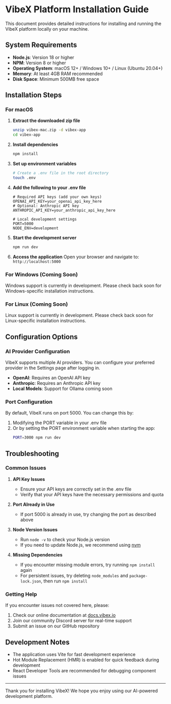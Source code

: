 # VibeX Platform Installation Guide

This document provides detailed instructions for installing and running the VibeX platform locally on your machine.

## System Requirements

- **Node.js**: Version 18 or higher
- **NPM**: Version 8 or higher
- **Operating System**: macOS 12+ / Windows 10+ / Linux (Ubuntu 20.04+)
- **Memory**: At least 4GB RAM recommended
- **Disk Space**: Minimum 500MB free space

## Installation Steps

### For macOS

1. **Extract the downloaded zip file**
   ```bash
   unzip vibex-mac.zip -d vibex-app
   cd vibex-app
   ```

2. **Install dependencies**
   ```bash
   npm install
   ```

3. **Set up environment variables**
   ```bash
   # Create a .env file in the root directory
   touch .env
   ```

4. **Add the following to your .env file**
   ```
   # Required API keys (add your own keys)
   OPENAI_API_KEY=your_openai_api_key_here
   # Optional: Anthropic API key
   ANTHROPIC_API_KEY=your_anthropic_api_key_here
   
   # Local development settings
   PORT=5000
   NODE_ENV=development
   ```

5. **Start the development server**
   ```bash
   npm run dev
   ```

6. **Access the application**
   Open your browser and navigate to: `http://localhost:5000`

### For Windows (Coming Soon)

Windows support is currently in development. Please check back soon for Windows-specific installation instructions.

### For Linux (Coming Soon)

Linux support is currently in development. Please check back soon for Linux-specific installation instructions.

## Configuration Options

### AI Provider Configuration

VibeX supports multiple AI providers. You can configure your preferred provider in the Settings page after logging in.

- **OpenAI**: Requires an OpenAI API key
- **Anthropic**: Requires an Anthropic API key
- **Local Models**: Support for Ollama coming soon

### Port Configuration

By default, VibeX runs on port 5000. You can change this by:

1. Modifying the PORT variable in your .env file
2. Or by setting the PORT environment variable when starting the app:
   ```bash
   PORT=3000 npm run dev
   ```

## Troubleshooting

### Common Issues

1. **API Key Issues**
   - Ensure your API keys are correctly set in the .env file
   - Verify that your API keys have the necessary permissions and quota

2. **Port Already in Use**
   - If port 5000 is already in use, try changing the port as described above

3. **Node Version Issues**
   - Run `node -v` to check your Node.js version
   - If you need to update Node.js, we recommend using [nvm](https://github.com/nvm-sh/nvm)

4. **Missing Dependencies**
   - If you encounter missing module errors, try running `npm install` again
   - For persistent issues, try deleting `node_modules` and `package-lock.json`, then run `npm install`

### Getting Help

If you encounter issues not covered here, please:

1. Check our online documentation at [docs.vibex.io](https://docs.vibex.io)
2. Join our community Discord server for real-time support
3. Submit an issue on our GitHub repository

## Development Notes

- The application uses Vite for fast development experience
- Hot Module Replacement (HMR) is enabled for quick feedback during development
- React Developer Tools are recommended for debugging component issues

---

Thank you for installing VibeX! We hope you enjoy using our AI-powered development platform.